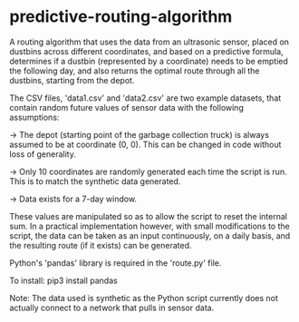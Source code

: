 # predictive-routing-algorithm
A routing algorithm that uses the data from an ultrasonic sensor, placed on dustbins across different coordinates, and based on a predictive formula, determines if a dustbin (represented by a coordinate) needs to be emptied the following day, and also returns the optimal route through all the dustbins, starting from the depot.




The CSV files, 'data1.csv' and 'data2.csv' are two example datasets, that contain random future values of sensor data with the following assumptions:

-> The depot (starting point of the garbage collection truck) is always assumed to be at coordinate (0, 0). This can be changed in code     without loss of generality.

-> Only 10 coordinates are randomly generated each time the script is run. This is to match the synthetic data generated.

-> Data exists for a 7-day window. 

These values are manipulated so as to allow the script to reset the internal sum. 
In a practical implementation however, with small modifications to the script, the data can be taken as an input continuously, on a daily basis, and the resulting route (if it exists) can be generated.



Python's 'pandas' library is required in the 'route.py' file.

To install:
  pip3 install pandas



Note: The data used is synthetic as the Python script currently does not actually connect to a network that pulls in sensor data.
